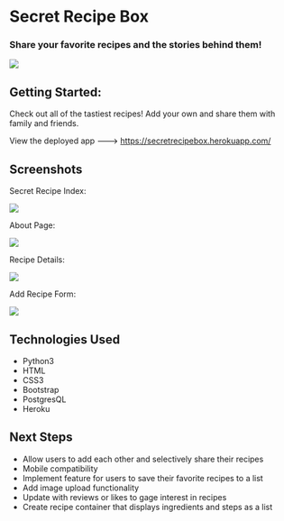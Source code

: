 # Secret Recipe Box

### Share your favorite recipes and the stories behind them!

<img src="https://i.imgur.com/e21LECi.jpg">

## Getting Started: 

<p> Check out all of the tastiest recipes! Add your own and share them with family and friends.</p> 

View the deployed app ---> https://secretrecipebox.herokuapp.com/

## Screenshots

Secret Recipe Index: 

<img src=https://i.imgur.com/V3fMxoA.png>

About Page:

<img src=https://i.imgur.com/y4v22Od.png>

Recipe Details: 

<img src=https://i.imgur.com/YOU7Tmp.png>

Add Recipe Form: 

<img src=https://i.imgur.com/DPeIXN2.png>

## Technologies Used

<ul>
  <li>Python3</li>
  <li>HTML</li>
  <li>CSS3</li>
  <li>Bootstrap</li>
  <li>PostgresQL</li>
  <li>Heroku</li>
</ul>

## Next Steps

<ul>
  <li>Allow users to add each other and selectively share their recipes</li>
  <li>Mobile compatibility</li>
  <li>Implement feature for users to save their favorite recipes to a list</li>
  <li>Add image upload functionality</li>
  <li>Update with reviews or likes to gage interest in recipes</li>
  <li>Create recipe container that displays ingredients and steps as a list</li>
</ul>